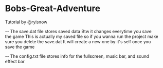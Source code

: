 # Bobs-Great-Adventure
Tutorial by @ryisnow

--
The save.dat file stores saved data
Btw it changes everytime you save the game
This is actually my saved file so if you wanna run the project make sure you delete the save.dat
It will create a new one by it's self once you save the game

--
The config.txt file stores info for the fullscreen, music bar, and sound effect bar
